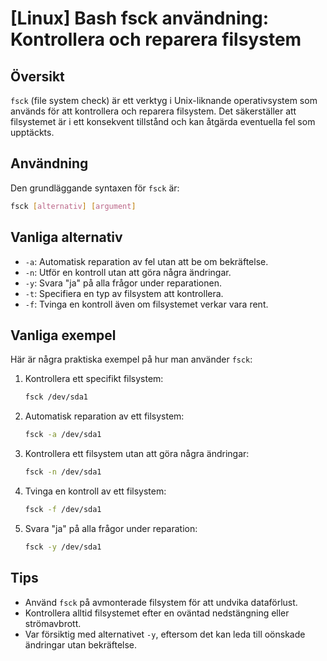 # [Linux] Bash fsck användning: Kontrollera och reparera filsystem

## Översikt
`fsck` (file system check) är ett verktyg i Unix-liknande operativsystem som används för att kontrollera och reparera filsystem. Det säkerställer att filsystemet är i ett konsekvent tillstånd och kan åtgärda eventuella fel som upptäckts.

## Användning
Den grundläggande syntaxen för `fsck` är:

```bash
fsck [alternativ] [argument]
```

## Vanliga alternativ
- `-a`: Automatisk reparation av fel utan att be om bekräftelse.
- `-n`: Utför en kontroll utan att göra några ändringar.
- `-y`: Svara "ja" på alla frågor under reparationen.
- `-t`: Specifiera en typ av filsystem att kontrollera.
- `-f`: Tvinga en kontroll även om filsystemet verkar vara rent.

## Vanliga exempel
Här är några praktiska exempel på hur man använder `fsck`:

1. Kontrollera ett specifikt filsystem:
   ```bash
   fsck /dev/sda1
   ```

2. Automatisk reparation av ett filsystem:
   ```bash
   fsck -a /dev/sda1
   ```

3. Kontrollera ett filsystem utan att göra några ändringar:
   ```bash
   fsck -n /dev/sda1
   ```

4. Tvinga en kontroll av ett filsystem:
   ```bash
   fsck -f /dev/sda1
   ```

5. Svara "ja" på alla frågor under reparation:
   ```bash
   fsck -y /dev/sda1
   ```

## Tips
- Använd `fsck` på avmonterade filsystem för att undvika dataförlust.
- Kontrollera alltid filsystemet efter en oväntad nedstängning eller strömavbrott.
- Var försiktig med alternativet `-y`, eftersom det kan leda till oönskade ändringar utan bekräftelse.